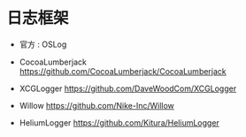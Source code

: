 # 日志框架

- 官方 : OSLog

- CocoaLumberjack
https://github.com/CocoaLumberjack/CocoaLumberjack

- XCGLogger
https://github.com/DaveWoodCom/XCGLogger

- Willow
https://github.com/Nike-Inc/Willow

- HeliumLogger
https://github.com/Kitura/HeliumLogger
